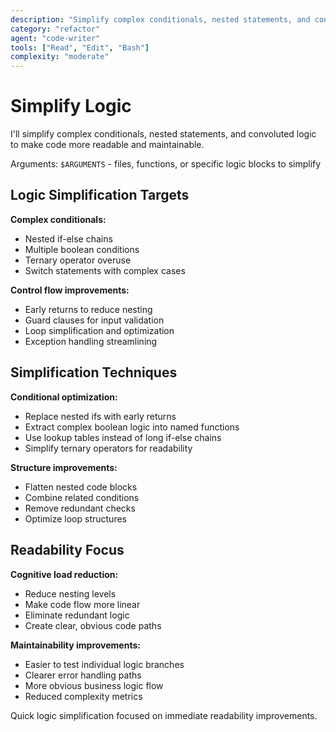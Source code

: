 ```yaml
---
description: "Simplify complex conditionals, nested statements, and convoluted logic for better readability"
category: "refactor"
agent: "code-writer"
tools: ["Read", "Edit", "Bash"]
complexity: "moderate"
---
```


# Simplify Logic

I'll simplify complex conditionals, nested statements, and convoluted logic to make code more readable and maintainable.

Arguments: `$ARGUMENTS` - files, functions, or specific logic blocks to simplify

## Logic Simplification Targets

**Complex conditionals:**
- Nested if-else chains
- Multiple boolean conditions
- Ternary operator overuse
- Switch statements with complex cases

**Control flow improvements:**
- Early returns to reduce nesting
- Guard clauses for input validation
- Loop simplification and optimization
- Exception handling streamlining

## Simplification Techniques

**Conditional optimization:**
- Replace nested ifs with early returns
- Extract complex boolean logic into named functions
- Use lookup tables instead of long if-else chains
- Simplify ternary operators for readability

**Structure improvements:**
- Flatten nested code blocks
- Combine related conditions
- Remove redundant checks
- Optimize loop structures

## Readability Focus

**Cognitive load reduction:**
- Reduce nesting levels
- Make code flow more linear
- Eliminate redundant logic
- Create clear, obvious code paths

**Maintainability improvements:**
- Easier to test individual logic branches
- Clearer error handling paths
- More obvious business logic flow
- Reduced complexity metrics

Quick logic simplification focused on immediate readability improvements.